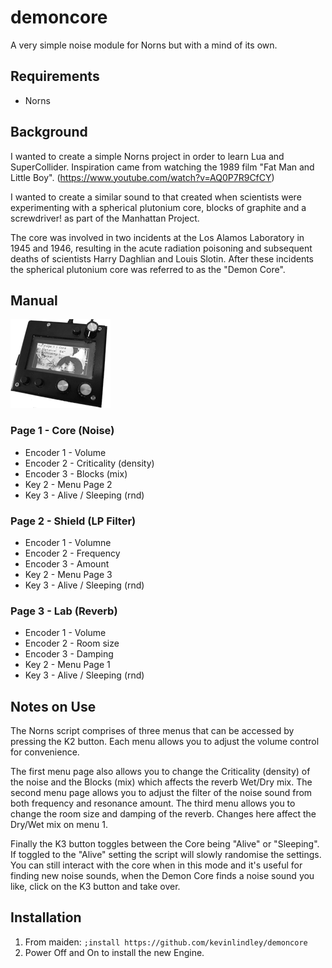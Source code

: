 # demoncore
A very simple noise module for Norns but with a mind of its own.

## Requirements
* Norns

## Background
I wanted to create a simple Norns project in order to learn Lua and 
SuperCollider. Inspiration came from watching the 1989 film "Fat Man and Little Boy".
(https://www.youtube.com/watch?v=AQ0P7R9CfCY)

I wanted to create a similar sound to that created when scientists 
were experimenting with a spherical plutonium core, blocks of graphite 
and a screwdriver! as part of the Manhattan Project.

The core was involved in two incidents at the Los Alamos Laboratory 
in 1945 and 1946, resulting in the acute radiation poisoning and 
subsequent deaths of scientists Harry Daghlian and Louis Slotin. 
After these incidents the spherical plutonium core was referred to 
as the "Demon Core".
## Manual
![alt text](https://github.com/kevinlindley/DemonCore/blob/55c5bdccfdd51665a203fefc01973fa4af2d7787/DemonCoreSmall.png "Demon Core running on a Norns Shield")
### Page 1 -  Core  (Noise)
* Encoder 1 - Volume
* Encoder 2 - Criticality  (density)
* Encoder 3 - Blocks       (mix)
* Key 2 - Menu Page 2
* Key 3 - Alive / Sleeping (rnd)
### Page 2 - Shield (LP Filter)
* Encoder 1 - Volumne   
* Encoder 2 - Frequency
* Encoder 3 - Amount  
* Key 2 - Menu Page 3
* Key 3 - Alive / Sleeping (rnd)
### Page 3 - Lab (Reverb)
* Encoder 1 - Volume
* Encoder 2 - Room size
* Encoder 3 - Damping
* Key 2 - Menu Page 1
* Key 3 - Alive / Sleeping (rnd)
## Notes on Use
The Norns script comprises of three menus that can be accessed
by pressing the K2 button.
Each menu allows you to adjust the volume control for convenience.

The first menu page also allows you to change the Criticality
(density) of the noise and the Blocks (mix) which affects the
reverb Wet/Dry mix. 
The second menu page allows you to adjust the filter of the
noise sound from both frequency and resonance amount.
The third menu allows you to change the room size and damping
of the reverb. Changes here affect the Dry/Wet mix on menu 1.

Finally the K3 button toggles between the Core being "Alive"
or "Sleeping". If toggled to the "Alive" setting the script
will slowly randomise the settings.
You can still interact with the core when in this mode and it's 
useful for finding new noise sounds, when the Demon Core finds 
a noise sound you like, click on the K3 button and take over.
## Installation
1. From maiden:
```;install https://github.com/kevinlindley/demoncore```
2. Power Off and On to install the new Engine.
